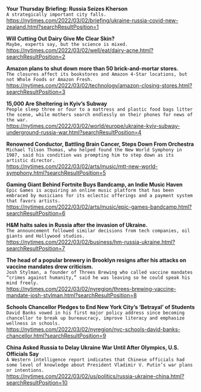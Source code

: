 **Your Thursday Briefing: Russia Seizes Kherson**\
`A strategically important city falls.`\
https://nytimes.com/2022/03/02/briefing/ukraine-russia-covid-new-zealand.html?searchResultPosition=1

**Will Cutting Out Dairy Give Me Clear Skin?**\
`Maybe, experts say, but the science is mixed.`\
https://nytimes.com/2022/03/02/well/eat/dairy-acne.html?searchResultPosition=2

**Amazon plans to shut down more than 50 brick-and-mortar stores.**\
`The closures affect its bookstores and Amazon 4-Star locations, but not Whole Foods or Amazon Fresh.`\
https://nytimes.com/2022/03/02/technology/amazon-closing-stores.html?searchResultPosition=3

**15,000 Are Sheltering in Kyiv’s Subway**\
`People sleep three or four to a mattress and plastic food bags litter the scene, while mothers search endlessly on their phones for news of the war.`\
https://nytimes.com/2022/03/02/world/europe/ukraine-kyiv-subway-underground-russia-war.html?searchResultPosition=4

**Renowned Conductor, Battling Brain Cancer, Steps Down From Orchestra**\
`Michael Tilson Thomas, who helped found the New World Symphony in 1987, said his condition was prompting him to step down as its artistic director.`\
https://nytimes.com/2022/03/02/arts/music/mtt-new-world-symphony.html?searchResultPosition=5

**Gaming Giant Behind Fortnite Buys Bandcamp, an Indie Music Haven**\
`Epic Games is acquiring an online music platform that has been embraced by musicians for its eclectic offerings and a payment system that favors artists.`\
https://nytimes.com/2022/03/02/arts/music/epic-games-bandcamp.html?searchResultPosition=6

**H&M halts sales in Russia after the invasion of Ukraine.**\
`The announcement followed similar decisions from tech companies, oil giants and Hollywood studios.`\
https://nytimes.com/2022/03/02/business/hm-russia-ukraine.html?searchResultPosition=7

**The head of a popular brewery in Brooklyn resigns after his attacks on vaccine mandates drew criticism.**\
`Josh Stylman, a founder of Threes Brewing who called vaccine mandates “crimes against humanity,” said he was leaving so he could speak his mind freely.`\
https://nytimes.com/2022/03/02/nyregion/threes-brewing-vaccine-mandate-josh-stylman.html?searchResultPosition=8

**Schools Chancellor Pledges to End New York City’s ‘Betrayal’ of Students**\
`David Banks vowed in his first major policy address since becoming chancellor to break up bureaucracy, improve literacy and emphasize wellness in schools.`\
https://nytimes.com/2022/03/02/nyregion/nyc-schools-david-banks-chancellor.html?searchResultPosition=9

**China Asked Russia to Delay Ukraine War Until After Olympics, U.S. Officials Say**\
`A Western intelligence report indicates that Chinese officials had some level of knowledge about President Vladimir V. Putin’s war plans or intentions.`\
https://nytimes.com/2022/03/02/us/politics/russia-ukraine-china.html?searchResultPosition=10

